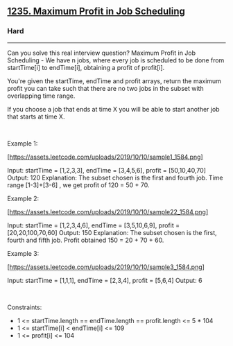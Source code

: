 <h2><a href="https://leetcode.com/problems/maximum-profit-in-job-scheduling/">1235. Maximum Profit in Job Scheduling</a></h2><h3>Hard</h3><hr>Can you solve this real interview question? Maximum Profit in Job Scheduling - We have n jobs, where every job is scheduled to be done from startTime[i] to endTime[i], obtaining a profit of profit[i].

You're given the startTime, endTime and profit arrays, return the maximum profit you can take such that there are no two jobs in the subset with overlapping time range.

If you choose a job that ends at time X you will be able to start another job that starts at time X.

 

Example 1:

[https://assets.leetcode.com/uploads/2019/10/10/sample1_1584.png]


Input: startTime = [1,2,3,3], endTime = [3,4,5,6], profit = [50,10,40,70]
Output: 120
Explanation: The subset chosen is the first and fourth job. 
Time range [1-3]+[3-6] , we get profit of 120 = 50 + 70.


Example 2:

[https://assets.leetcode.com/uploads/2019/10/10/sample22_1584.png]


Input: startTime = [1,2,3,4,6], endTime = [3,5,10,6,9], profit = [20,20,100,70,60]
Output: 150
Explanation: The subset chosen is the first, fourth and fifth job. 
Profit obtained 150 = 20 + 70 + 60.


Example 3:

[https://assets.leetcode.com/uploads/2019/10/10/sample3_1584.png]


Input: startTime = [1,1,1], endTime = [2,3,4], profit = [5,6,4]
Output: 6


 

Constraints:

 * 1 <= startTime.length == endTime.length == profit.length <= 5 * 104
 * 1 <= startTime[i] < endTime[i] <= 109
 * 1 <= profit[i] <= 104